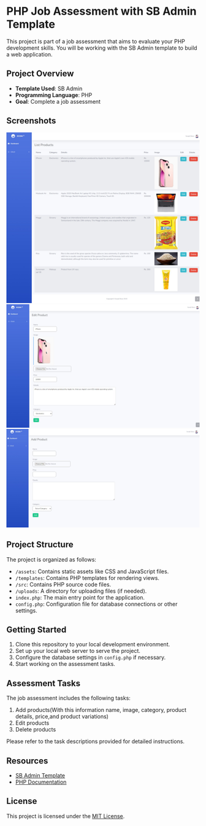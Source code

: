 # PHP Job Assessment with SB Admin Template

This project is part of a job assessment that aims to evaluate your PHP development skills. You will be working with the SB Admin template to build a web application.

## Project Overview

- **Template Used**: SB Admin
- **Programming Language**: PHP
- **Goal**: Complete a job assessment

## Screenshots
![main](/img/main.jpeg)
![edit](/img/edit.jpeg)
![add](/img/add.jpeg)

## Project Structure

The project is organized as follows:

- `/assets`: Contains static assets like CSS and JavaScript files.
- `/templates`: Contains PHP templates for rendering views.
- `/src`: Contains PHP source code files.
- `/uploads`: A directory for uploading files (if needed).
- `index.php`: The main entry point for the application.
- `config.php`: Configuration file for database connections or other settings.

## Getting Started

1. Clone this repository to your local development environment.
2. Set up your local web server to serve the project.
3. Configure the database settings in `config.php` if necessary.
4. Start working on the assessment tasks.

## Assessment Tasks

The job assessment includes the following tasks:

1. Add products(With this information name, image, category, product details, price,and product variations) 
2. Edit products 
3. Delete products 

Please refer to the task descriptions provided for detailed instructions.

## Resources

- [SB Admin Template](https://startbootstrap.com/theme/sb-admin)
- [PHP Documentation](https://www.php.net/docs.php)

## License

This project is licensed under the [MIT License](LICENSE).
